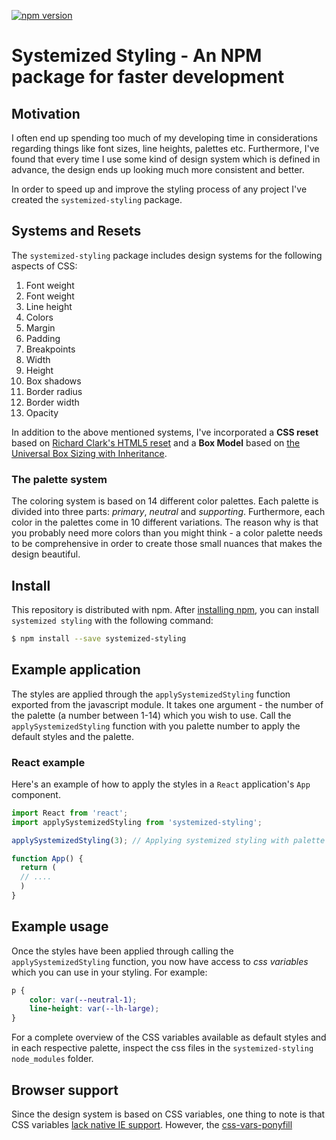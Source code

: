 [![npm version](https://badge.fury.io/js/systemized-styling.svg)](https://badge.fury.io/js/systemized-styling)

# Systemized Styling - An NPM package for faster development

## Motivation

I often end up spending too much of my developing time in considerations regarding things like font sizes, line heights, palettes etc. Furthermore, I've found that every time I use some kind of design system which is defined in advance, the design ends up looking much more consistent and better.

In order to speed up and improve the styling process of any project I've created the `systemized-styling` package.

## Systems and Resets

The `systemized-styling` package includes design systems for the following aspects of CSS:

1. Font weight
2. Font weight
3. Line height
4. Colors
5. Margin
6. Padding
7. Breakpoints
8. Width
9. Height
10. Box shadows
11. Border radius
12. Border width
13. Opacity

In addition to the above mentioned systems, I've incorporated a **CSS reset** based on [Richard Clark's HTML5 reset](http://html5doctor.com/html-5-reset-stylesheet/) and a **Box Model** based on [the Universal Box Sizing with Inheritance](https://css-tricks.com/box-sizing/#universal-box-sizing-with-inheritance).

### The palette system

The coloring system is based on 14 different color palettes. Each palette is divided into three parts: _primary_, _neutral_ and _supporting_. Furthermore, each color in the palettes come in 10 different variations. The reason why is that you probably need more colors than you might think - a color palette needs to be comprehensive in order to create those small nuances that makes the design beautiful.

## Install

This repository is distributed with npm. After [installing npm](https://docs.npmjs.com/downloading-and-installing-node-js-and-npm), you can install `systemized styling` with the following command:

```bash
$ npm install --save systemized-styling
```

## Example application

The styles are applied through the `applySystemizedStyling` function exported from the javascript module. It takes one argument - the number of the palette (a number between 1-14) which you wish to use. Call the `applySystemizedStyling` function with you palette number to apply the default styles and the palette.

### React example

Here's an example of how to apply the styles in a `React` application's `App` component.

```jsx
import React from 'react';
import applySystemizedStyling from 'systemized-styling';

applySystemizedStyling(3); // Applying systemized styling with palette number 3

function App() {
  return (
  // ....
  )
}
```

## Example usage

Once the styles have been applied through calling the `applySystemizedStyling` function, you now have access to _css variables_ which you can use in your styling. For example:

```css
p {
	color: var(--neutral-1);
	line-height: var(--lh-large);
}
```

For a complete overview of the CSS variables available as default styles and in each respective palette, inspect the css files in the `systemized-styling` `node_modules` folder.

## Browser support

Since the design system is based on CSS variables, one thing to note is that CSS variables [lack native IE support](https://caniuse.com/css-variables). However, the [css-vars-ponyfill](https://jhildenbiddle.github.io/css-vars-ponyfill/#/)
